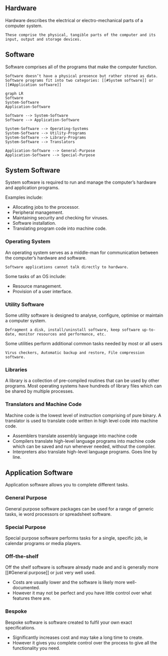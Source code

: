## Hardware

Hardware describes the electrical or electro-mechanical parts of a computer system.

	These comprise the physical, tangible parts of the computer and its input, output and storage devices.

## Software

Software comprises all of the programs that make the computer function.

	Software doesn’t have a physical presence but rather stored as data. Software programs fit into two categories: [[#System software]] or [[#Application software]]

```mermaid
graph LR
Software
System-Software
Application-Software

Software --> System-Software
Software --> Application-Software

System-Software --> Operating-Systems
System-Software --> Utility-Programs
System-Software --> Library-Programs
System-Software --> Translators

Application-Software --> General-Purpose
Application-Software --> Special-Purpose

```

## System Software

System software is required to run and manage the computer’s hardware and application programs.

Examples include:

- Allocating jobs to the processor.
- Peripheral management.
- Maintaining security and checking for viruses.
- Software installation.
- Translating program code into machine code.

### Operating System

An operating system serves as a middle-man for communication between the computer’s hardware and software.

	Software applications cannot talk directly to hardware.

Some tasks of an OS include:

- Resource management.
- Provision of a user interface.

### Utility Software

Some utility software is designed to analyse, configure, optimise or maintain a computer system.

	Defragment a disk, install/uninstall software, keep software up-to-date, monitor resources and performance, etc.

Some utilities perform additional common tasks needed by most or all users

	Virus checkers, Automatic backup and restore, File compression software.

### Libraries

A library is a collection of pre-compiled routines that can be used by other programs. Most operating systems have hundreds of library files which can be shared by multiple processes.

### Translators and Machine Code

Machine code is the lowest level of instruction comprising of pure binary. A translator is used to translate code written in high level code into machine code.

- Assemblers translate assembly language into machine code
- Compilers translate high-level language programs into machine code which can be saved and run whenever needed, without the compiler.
- Interpreters also translate high-level language programs. Goes line by line.

## Application Software

Application software allows you to complete different tasks.

### General Purpose

General purpose software packages can be used for a range of generic tasks, ie word processors or spreadsheet software.

### Special Purpose

Special purpose software performs tasks for a single, specific job, ie calendar programs or media players.

### Off-the-shelf

Off the shelf software is software already made and and is generally more [[#General purpose]] or just very well used.

- Costs are usually lower and the software is likely more well-documented.
- However it may not be perfect and you have little control over what features there are.

### Bespoke

Bespoke software is software created to fulfil your own exact specifications.

- Significantly increases cost and may take a long time to create.
- However it gives you complete control over the process to give all the functionality you need.

